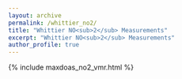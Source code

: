 ```yaml
---
layout: archive
permalink: /whittier_no2/
title: "Whittier NO<sub>2</sub> Measurements"
excerpt: "Whittier NO<sub>2</sub> Measurements"
author_profile: true
---
```


{% include maxdoas_no2_vmr.html %}